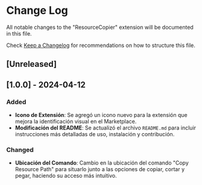 # Change Log

All notable changes to the "ResourceCopier" extension will be documented in this file.

Check [Keep a Changelog](http://keepachangelog.com/) for recommendations on how to structure this file.

## [Unreleased]

## [1.0.0] - 2024-04-12
### Added
- **Icono de Extensión**: Se agregó un icono nuevo para la extensión que mejora la identificación visual en el Marketplace.
- **Modificación del README**: Se actualizó el archivo `README.md` para incluir instrucciones más detalladas de uso, instalación y contribución.

### Changed
- **Ubicación del Comando**: Cambio en la ubicación del comando "Copy Resource Path" para situarlo junto a las opciones de copiar, cortar y pegar, haciendo su acceso más intuitivo.